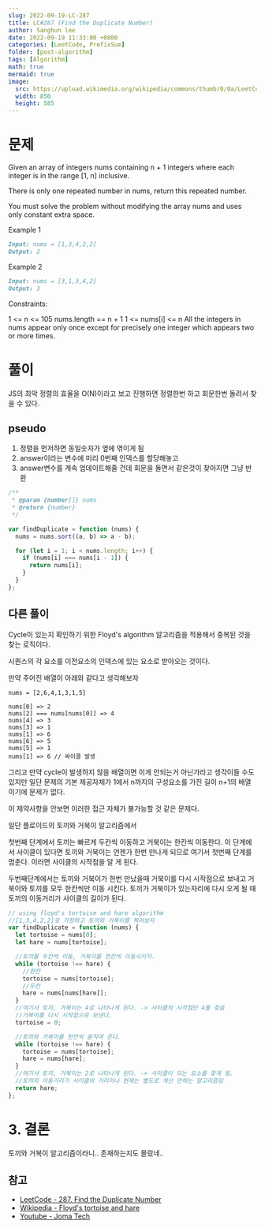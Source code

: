 ```yaml
---
slug: 2022-09-19-LC-287
title: LC#287 (Find the Duplicate Number)
author: Sanghun lee
date: 2022-09-19 11:33:00 +0800
categories: [LeetCode, PrefixSum]
folder: [post-algorithm]
tags: [Algorithm]
math: true
mermaid: true
image:
  src: https://upload.wikimedia.org/wikipedia/commons/thumb/0/0a/LeetCode_Logo_black_with_text.svg/640px-LeetCode_Logo_black_with_text.svg.png
  width: 850
  height: 585
---
```


# 문제

Given an array of integers nums containing n + 1 integers where each integer is in the range [1, n] inclusive.

There is only one repeated number in nums, return this repeated number.

You must solve the problem without modifying the array nums and uses only constant extra space.

Example 1

```md
Input: nums = [1,3,4,2,2]
Output: 2
```

Example 2

```md
Input: nums = [3,1,3,4,2]
Output: 3
```

Constraints:

1 <= n <= 105
nums.length == n + 1
1 <= nums[i] <= n
All the integers in nums appear only once except for precisely one integer which appears two or more times.

# 풀이

JS의 최악 정렬의 효율을 O(N)이라고 보고 진행하면 정렬한번 하고 회문한번 돌려서 찾을 수 있다.

## pseudo

1. 정렬을 먼저하면 동일숫자가 옆에 엮이게 됨
2. answer이라는 변수에 미리 0번째 인덱스를 할당해놓고
3. answer변수를 계속 업데이트해줄 건데 회문을 돌면서 같은것이 찾아지면 그냥 반환

```javascript
/**
 * @param {number[]} nums
 * @return {number}
 */

var findDuplicate = function (nums) {
  nums = nums.sort((a, b) => a - b);

  for (let i = 1; i < nums.length; i++) {
    if (nums[i] === nums[i - 1]) {
      return nums[i];
    }
  }
};
```

## 다른 풀이

Cycle이 있는지 확인하기 위한 Floyd's algorithm 알고리즘을 적용해서 중복된 것을 찾는 로직이다.

시퀀스의 각 요소를 이전요소의 인덱스에 있는 요소로 받아오는 것이다.

만약 주어진 배열이 아래와 같다고 생각해보자

```
nums = [2,6,4,1,3,1,5]

nums[0] => 2
nums[2] === nums[nums[0]] => 4
nums[4] => 3
nums[3] => 1
nums[1] => 6
nums[6] => 5
nums[5] => 1
nums[1] => 6 // 싸이클 발생

```

그리고 만약 cycle이 발생하지 않을 배열이면 이게 안되는거 아닌가라고 생각이들 수도 있지만 일단 문제의 기본 제공자체가 1에서 n까지의 구성요소를 가진 길이 n+1의 배열이기에 문제가 없다.

이 제약사항을 안보면 이러한 접근 자체가 불가능할 것 같은 문제다.

일단 플로이드의 토끼와 거북이 알고리즘에서

첫번째 단계에서 토끼는 빠르게 두칸씩 이동하고 거북이는 한칸씩 이동한다.
이 단계에서 사이클이 있다면 토끼와 거북이는 언젠가 한번 만나게 되므로 여기서 첫번째 단계를 멈춘다. 이러면 사이클의 시작점을 알 게 된다.

두번째단계에서는 토끼와 거북이가 한번 만났을때 거북이를 다시 시작점으로 보내고
거북이와 토끼를 모두 한칸씩만 이동 시킨다. 토끼가 거북이가 있는자리에 다시 오게 될 때 토끼의 이동거리가 사이클의 길이가 된다.

```javascript
// using floyd's tortoise and hare algorithm
//[1,3,4,2,2]로 가정하고 토끼와 거북이를 찍어보자
var findDuplicate = function (nums) {
  let tortoise = nums[0];
  let hare = nums[tortoise];

  //토끼를 두칸씩 이동, 거북이를 한칸씩 이동시키자.
  while (tortoise !== hare) {
    //한칸
    tortoise = nums[tortoise];
    //두칸
    hare = nums[nums[hare]];
  }
  //여기서 토끼, 거북이는 4로 나타나게 된다. -> 사이클의 시작점인 4를 찾음
  //거북이를 다시 시작점으로 보낸다.
  tortoise = 0;

  //토끼와 거북이를 한칸씩 움직여 준다.
  while (tortoise !== hare) {
    tortoise = nums[tortoise];
    hare = nums[hare];
  }
  //여기서 토끼, 거북이는 2로 나타나게 된다. -> 사이클이 되는 요소를 찾게 됨.
  //토끼의 이동거리가 사이클의 거리이나 현재는 별도로 계산 안하는 알고리즘임
  return hare;
};
```

# 3. 결론

토끼와 거북이 알고리즘이라니.. 존재하는지도 몰랐네..

## 참고

- [LeetCode - 287. Find the Duplicate Number](https://leetcode.com/submissions/detail/802828103/)
- [Wikipedia - Floyd's tortoise and hare](https://en.wikipedia.org/wiki/Cycle_detection#Tortoise_and_hare)
- [Youtube - Joma Tech](https://www.youtube.com/watch?v=pKO9UjSeLew&t=108s)
